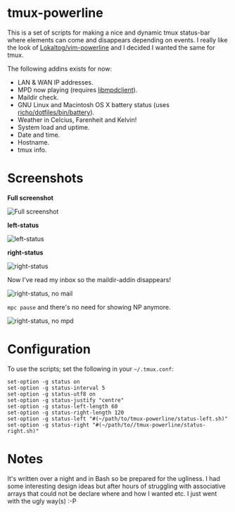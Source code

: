 # tmux-powerline
This is a set of scripts for making a nice and dynamic tmux status-bar where elements can come and disappears depending on events. I really like the look of [Lokaltog/vim-powerline](https://github.com/Lokaltog/vim-powerline) and I decided I wanted the same for tmux.

The following addins exists for now:
* LAN & WAN IP addresses.
* MPD now playing (requires [libmpdclient](http://sourceforge.net/projects/musicpd/files/libmpdclient/)).
* Maildir check.
* GNU Linux and Macintosh OS X battery status (uses [richo/dotfiles/bin/battery](https://github.com/richoH/dotfiles/blob/master/bin/battery)).
* Weather in Celcius, Farenheit and Kelvin!
* System load and uptime.
* Date and time.
* Hostname.
* tmux info.

# Screenshots
**Full screenshot**

![Full screenshot](https://github.com/erikw/tmux-powerline/raw/master/img/full.png)

**left-status**

![left-status](https://github.com/erikw/tmux-powerline/raw/master/img/left-status.png)

**right-status**

![right-status](https://github.com/erikw/tmux-powerline/raw/master/img/right-status.png)

Now I've read my inbox so the maildir-addin disappears!

![right-status, no mail](https://github.com/erikw/tmux-powerline/raw/master/img/right-status_no_mail.png)

`mpc pause` and there's no need for showing NP anymore.

![right-status, no mpd](https://github.com/erikw/tmux-powerline/raw/master/img/right-status_no_mpd.png)

# Configuration
To use the scripts; set the following in your `~/.tmux.conf`:

	set-option -g status on
	set-option -g status-interval 5
	set-option -g status-utf8 on
	set-option -g status-justify "centre"
	set-option -g status-left-length 60
	set-option -g status-right-length 120
	set-option -g status-left "#(~/path/to/tmux-powerline/status-left.sh)"
	set-option -g status-right "#(~/path/to//tmux-powerline/status-right.sh)"

# Notes
It's written over a night and in Bash so be prepared for the ugliness. I had some interesting design ideas but after hours of struggling with associative arrays that could not be declare where and how I wanted etc. I just went with the ugly way(s) :-P
